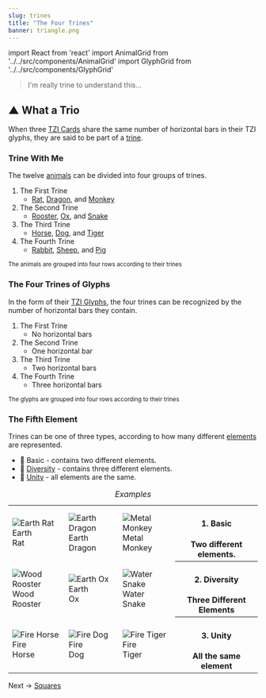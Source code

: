 ```yaml
---
slug: trines
title: "The Four Trines"
banner: triangle.png
---
```

import React from 'react'
import AnimalGrid from '../../src/components/AnimalGrid'
import GlyphGrid from '../../src/components/GlyphGrid'

> I'm really trine to understand this...

## ▲ What a Trio

When three [TZI Cards](/) share the same number of horizontal bars in their TZI glyphs, they are said to be part of a [trine](trine).

### Trine With Me

The twelve [animals](animals) can be divided into four groups of trines.

1. The First Trine
    - [Rat](rat), [Dragon](dragon), and [Monkey](monkey) 
1. The Second Trine
    - [Rooster](rooster), [Ox](ox), and [Snake](snake)
1. The Third Trine
    - [Horse](horse), [Dog](dog), and [Tiger](tiger)
1. The Fourth Trine
    - [Rabbit](rabbit), [Sheep](sheep), and [Pig](pig)

<AnimalGrid/>
<small>The animals are grouped into four rows according to their trines</small>

### The Four Trines of Glyphs

In the form of their [TZI Glyphs](glyphs), the four trines can be recognized by the number of horizontal bars they contain.

1. The First Trine
    - No horizontal bars
1. The Second Trine
    - One horizontal bar
1. The Third Trine
    - Two horizontal bars
1. The Fourth Trine
    - Three horizontal bars

<GlyphGrid />
<small>The glyphs are grouped into four rows according to their trines</small>

### The Fifth Element

Trines can be one of three types, according to how many different [elements](elements) are represented.

- 🍦 Basic - contains two different elements. 
- ‍🌈 [Diversity](diversity) - contains three different elements.
- 🏴󠁳󠁳󠁵󠁹󠁿 [Unity](unity) - all elements are the same.

<table id="trine-examples" style="width:100%">
    <caption><em>Examples</em></caption>
    <tr>
        <td>
            <img class="ui bottom aligned small image" alt="Earth Rat" src="images/25_earth_rat_card.png"/>
            <div class="tiny">Earth<br />Rat</div>
        </td>
        <td>
            <img class="ui bottom aligned small image" alt="Earth Dragon" src="images/05_earth_dragon_card.png"/>
            <div class="tiny">Earth<br />Dragon</div>
        </td>
        <td>
            <img class="ui bottom aligned small image" alt="Metal Monkey" src="images/57_metal_monkey_card.png"/>
            <div class="tiny">Metal<br />Monkey</div>
        </td>
        <th><h4>1. Basic</h4>
            <div class="tiny">Two different elements.</div>
        </th>
    </tr>
    <tr>
        <td>
            <img class="ui bottom aligned small image" alt="Wood Rooster" src="images/22_wood_rooster_card.png"/>
            <div class="tiny">Wood<br />Rooster</div>
            </td>
        <td>
            <img class="ui bottom aligned small image" alt="Earth Ox" src="images/26_earth_ox_card.png"/>
            <div class="tiny">Earth<br />Ox</div>
        </td> 
        <td>
            <img class="ui bottom aligned small image" alt="Water Snake" src="images/30_water_snake_card.png"/>
            <div class="tiny">Water<br /> Snake</div>
        </td>
         <th>
            <h4>2. Diversity</h4>
            <div class="tiny">Three Different Elements</div>
        </th>
    </tr>
    <tr>
        <td>
            <img class="ui bottom aligned small image" alt="Fire Horse" src="images/43_fire_horse_card.png"/>
            <div class="tiny">Fire<br />Horse</div>
        </td>
        <td>
            <img class="ui bottom aligned small image" alt="Fire Dog" src="images/23_fire_dog_card.png"/>
            <div class="tiny">Fire<br />Dog</div>
        </td>
        <td>
            <img class="ui bottom aligned small image" alt="Fire Tiger" src="images/03_fire_tiger_card.png"/>
            <div class="tiny">Fire<br />Tiger</div>
        </td>
        <th><h4>3. Unity</h4>
            <div class="tiny">All the same element</div>
        </th>
    </tr>
</table>

Next -> [Squares](squares)